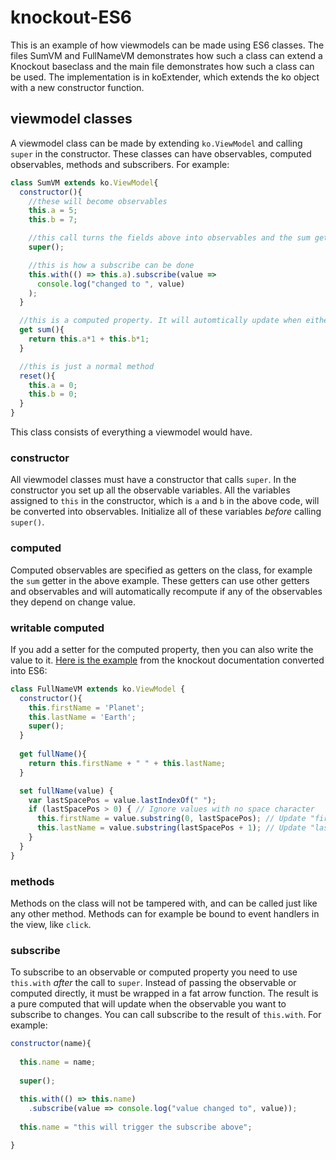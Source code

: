# knockout-ES6

This is an example of how viewmodels can be made using ES6 classes. The files SumVM and FullNameVM demonstrates how such a class can extend a Knockout baseclass and the main file demonstrates how such a class can be used. The implementation is in koExtender, which extends the ko object with a new constructor function.

## viewmodel classes

A viewmodel class can be made by extending `ko.ViewModel` and calling `super` in the constructor. These classes can have observables, computed observables, methods and subscribers. For example: 

```js
class SumVM extends ko.ViewModel{
  constructor(){
    //these will become observables
    this.a = 5;
    this.b = 7;

    //this call turns the fields above into observables and the sum getter below into a computed
    super();

    //this is how a subscribe can be done
    this.with(() => this.a).subscribe(value =>
      console.log("changed to ", value)
    );
  }

  //this is a computed property. It will automtically update when either a or b change
  get sum(){
    return this.a*1 + this.b*1;
  }

  //this is just a normal method
  reset(){
    this.a = 0;
    this.b = 0;
  }
}
```
This class consists of everything a viewmodel would have.

### constructor

All viewmodel classes must have a constructor that calls `super`. In the constructor you set up all the observable variables. All the variables assigned to `this` in the constructor, which is `a` and `b` in the above code, will be converted into observables. Initialize all of these variables *before* calling `super()`. 

### computed

Computed observables are specified as getters on the class, for example the `sum` getter in the above example. These getters can use other getters and observables and will automatically recompute if any of the observables they depend on change value. 

### writable computed

If you add a setter for the computed property, then you can also write the value to it. [Here is the example](http://knockoutjs.com/documentation/computed-writable.html) from the knockout documentation converted into ES6:

```js
class FullNameVM extends ko.ViewModel {
  constructor(){
    this.firstName = 'Planet';
    this.lastName = 'Earth';
    super();
  }
    
  get fullName(){
    return this.firstName + " " + this.lastName;
  }

  set fullName(value) {
    var lastSpacePos = value.lastIndexOf(" ");
    if (lastSpacePos > 0) { // Ignore values with no space character
      this.firstName = value.substring(0, lastSpacePos); // Update "firstName"
      this.lastName = value.substring(lastSpacePos + 1); // Update "lastName"
    }
  }
}
```

### methods

Methods on the class will not be tampered with, and can be called just like any other method. Methods can for example be bound to event handlers in the view, like `click`.

### subscribe

To subscribe to an observable or computed property you need to use `this.with` *after* the call to `super`. Instead of passing the observable or computed directly, it must be wrapped in a fat arrow function. The result is a pure computed that will update when the observable you want to subscribe to changes. You can call subscribe to the result of `this.with`. For example: 

```js
constructor(name){
  
  this.name = name;
  
  super();
  
  this.with(() => this.name)
    .subscribe(value => console.log("value changed to", value));
  
  this.name = "this will trigger the subscribe above";

}
```